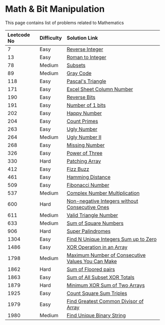# Math & Bit Manipulation

This page contains list of problems related to Mathematics

| Leetcode No | Difficulty | Solution Link |
| :--- | :--- | :--- |
| 7 | Easy | [Reverse Integer](../difficulty-based-problem-index/leetcode-easy/leetcode-7-reverse-integer.md) |
| 13 | Easy | [Roman to Integer](../difficulty-based-problem-index/leetcode-easy/leetcode-13-roman-to-integer.md) |
| 78 | Medium | [Subsets](../difficulty-based-problem-index/leetcode-medium/leetcode-78-subsets.md) |
| 89 | Medium | [Gray Code](../difficulty-based-problem-index/leetcode-medium/leetcode-89-gray-code.md) |
| 118 | Easy | [Pascal's Triangle](../difficulty-based-problem-index/leetcode-easy/leetcode-118-pascals-triangle.md) |
| 171 | Easy | [Excel Sheet Column Number](../difficulty-based-problem-index/leetcode-easy/leetcode-171-excel-sheet-column-number.md) |
| 190 | Easy | [Reverse Bits](../difficulty-based-problem-index/leetcode-easy/leetcode-190-reverse-bits.md) |
| 191 | Easy | [Number of 1 bits](../difficulty-based-problem-index/leetcode-easy/leetcode-191-number-of-1-bits.md) |
| 202 | Easy | [Happy Number](../difficulty-based-problem-index/leetcode-easy/leetcode-202-happy-number.md) |
| 204 | Easy | [Count Primes](../difficulty-based-problem-index/leetcode-easy/leetcode-204-count-primes.md) |
| 263 | Easy | [Ugly Number](../difficulty-based-problem-index/leetcode-easy/leetcode-204-count-primes.md) |
| 264 | Medium | [Ugly Number II](../difficulty-based-problem-index/leetcode-medium/leetcode-264-ugly-number-ii.md) |
| 268 | Easy | [Missing Number](../difficulty-based-problem-index/leetcode-easy/leetcode-268-missing-number.md) |
| 326 | Easy | [Power of Three](../difficulty-based-problem-index/leetcode-easy/leetcode-326-power-of-three.md) |
| 330 | Hard | [Patching Array](../difficulty-based-problem-index/leetcode-hard/leetcode-330-patching-array.md) |
| 412 | Easy | [Fizz Buzz](../difficulty-based-problem-index/leetcode-easy/leetcode-412-fizz-buzz.md) |
| 461 | Easy | [Hamming Distance](../difficulty-based-problem-index/leetcode-easy/leetcode-461-hamming-distance.md) |
| 509 | Easy | [Fibonacci Number](../difficulty-based-problem-index/leetcode-easy/leetcode-509-fibonacci-number.md) |
| 537 | Medium | [Complex Number Multiplication](../difficulty-based-problem-index/leetcode-medium/leetcode-537-complex-number-multiplication.md) |
| 600 | Hard | [Non-negative Integers without Consecutive Ones](../difficulty-based-problem-index/leetcode-hard/leetcode-600-non-negative-integers-without-consecutive-ones.md) |
| 611 | Medium | [Valid Triangle Number](../difficulty-based-problem-index/leetcode-medium/leetcode-611-valid-triangle-number.md) |
| 633 | Medium | [Sum of Square Numbers](../difficulty-based-problem-index/leetcode-medium/leetcode-633-sum-of-square-numbers.md) |
| 906 | Hard | [Super Palindromes](../difficulty-based-problem-index/leetcode-hard/leetcode-906-super-palindromes.md) |
| 1304 | Easy | [Find N Unique Integers Sum up to Zero](../difficulty-based-problem-index/leetcode-easy/leetcode-1304-find-n-unique-integers-sum-up-to-zero.md) |
| 1486 | Easy | [XOR Operation in an Array](../difficulty-based-problem-index/leetcode-easy/leetcode-1486-xor-operation-in-an-array.md) |
| 1798 | Medium | [Maximum Number of Consecutive Values You Can Make](../difficulty-based-problem-index/leetcode-medium/leetcode-1798-maximum-number-of-consecutive-values-you-can-make.md) |
| 1862 | Hard | [Sum of Floored pairs](../difficulty-based-problem-index/leetcode-hard/leetcode-1862-sum-of-floored-pairs.md) |
| 1863 | Easy | [Sum of All Subset XOR Totals](../difficulty-based-problem-index/leetcode-easy/leetcode-1863-sum-of-all-subset-xor-totals.md) |
| 1879 | Hard | [Minimum XOR Sum of Two Arrays](../difficulty-based-problem-index/leetcode-hard/leetcode-1879-minimum-xor-sum-of-two-arrays.md) |
| 1925 | Easy | [Count Square Sum Triples](../difficulty-based-problem-index/leetcode-easy/leetcode-1925-count-square-sum-triples.md) |
| 1979 | Easy | [Find Greatest Common Divisor of Array](../difficulty-based-problem-index/leetcode-easy/leetcode-1979-find-greatest-common-divisor-of-array.md) |
| 1980 | Medium | [Find Unique Binary String](../difficulty-based-problem-index/leetcode-medium/leetcode-1980-find-unique-binary-string.md) |





